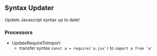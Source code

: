 ## Syntax Updater

Update Javascript syntax up to date!

### Processors
- UpdateRequireToImport
  - transfer syntax `const a = require('a.jsx')` to `import a from 'a'`

